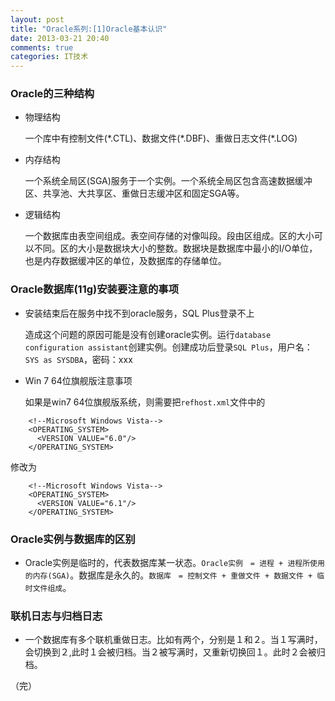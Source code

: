 ```yaml
---
layout: post
title: "Oracle系列:[1]Oracle基本认识"
date: 2013-03-21 20:40
comments: true
categories: IT技术
---
```

### **O**racle的三种结构

- 物理结构
    
    一个库中有控制文件(\*.CTL)、数据文件(\*.DBF)、重做日志文件(\*.LOG)

- 内存结构

    一个系统全局区(SGA)服务于一个实例。一个系统全局区包含高速数据缓冲区、共享池、大共享区、重做日志缓冲区和固定SGA等。
    
- 逻辑结构
    
    一个数据库由表空间组成。表空间存储的对像叫段。段由区组成。区的大小可以不同。区的大小是数据块大小的整数。数据块是数据库中最小的I/O单位，也是内存数据缓冲区的单位，及数据库的存储单位。

<!-- more -->

### Oracle数据库(11g)安装要注意的事项

- 安装结束后在服务中找不到oracle服务，SQL Plus登录不上

    造成这个问题的原因可能是没有创建oracle实例。运行`database configuration assistant`创建实例。创建成功后登录`SQL Plus`，用户名：`SYS as SYSDBA`，密码：xxx
    
- Win 7 64位旗舰版注意事项

    如果是win7 64位旗舰版系统，则需要把`refhost.xml`文件中的
    
```
    <!--Microsoft Windows Vista-->
    <OPERATING_SYSTEM>
      <VERSION VALUE="6.0"/>
    </OPERATING_SYSTEM>
```

修改为

```
    <!--Microsoft Windows Vista-->
    <OPERATING_SYSTEM>
      <VERSION VALUE="6.1"/>
    </OPERATING_SYSTEM>
```


### Oracle实例与数据库的区别

- Oracle实例是临时的，代表数据库某一状态。`Oracle实例　= 进程 + 进程所使用的内存(SGA)`。数据库是永久的。`数据库　= 控制文件 + 重做文件 + 数据文件 + 临时文件组成`。

### 联机日志与归档日志

- 一个数据库有多个联机重做日志。比如有两个，分别是１和２。当１写满时，会切换到２,此时１会被归档。当２被写满时，又重新切换回１。此时２会被归档。


（完）
